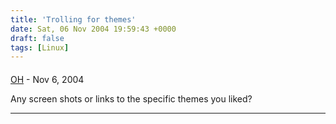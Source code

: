 ```yaml
---
title: 'Trolling for themes'
date: Sat, 06 Nov 2004 19:59:43 +0000
draft: false
tags: [Linux]
---
```



#### 
[OH]( "octavio_heredia@hotmail.com") - <time datetime="2004-11-06 20:53:24">Nov 6, 2004</time>

Any screen shots or links to the specific themes you liked?
<hr />
